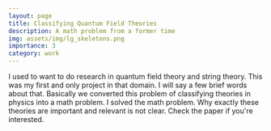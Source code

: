 ```yaml
---
layout: page
title: Classifying Quantum Field Theories
description: A math problem from a former time
img: assets/img/lg_skeletons.png
importance: 3
category: work
---
```


I used to want to do research in quantum field theory and string theory. This was my first and only project
in that domain. I will say a few brief words about that. Basically we converted this problem of classifying
theories in physics into a math problem. I solved the math problem. Why exactly these theories are important
and relevant is not clear. Check the paper if you're interested.

